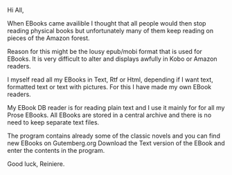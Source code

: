 Hi All,

When EBooks came availible I thought that all people would then
stop reading physical books but unfortunately many of them keep
reading on pieces of the Amazon forest.

Reason for this might be the lousy epub/mobi format that is used
for EBooks. It is very difficult to alter and displays awfully
in Kobo or Amazon readers.

I myself read all my EBooks in Text, Rtf or Html, depending if I
want text, formatted text or text with pictures. For this I have
made my own EBook readers.

My EBook DB reader is for reading plain text and I use it mainly for
for all my Prose EBooks. All EBooks are stored in a central archive
and there is no need to keep separate text files.

The program contains already some of the classic novels and you
can find new EBooks on Gutemberg.org Download the Text version
of the EBook and enter the contents in the program.

Good luck,
Reiniere.
